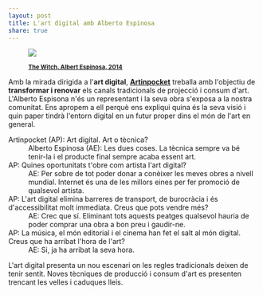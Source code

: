 ```yaml
---
layout: post
title: L'art digital amb Alberto Espinosa
share: true
---
```


<figure class="text-center">
	<img src="http://www.artinpocket.cat/wp-content/uploads/2014/05/the-witch-watermark.jpg">
	<figcaption>
		<p><small><strong><a href="http://www.artinpocket.cat/product/the-witch-albert-espinosa-2014/">The Witch, Albert Espinosa, 2014</a></strong></small></p>
	</figcaption>
</figure>

Amb la mirada dirigida a l'**art digital**, **[Artinpocket](http://www.artinpocket.cat/)** treballa amb l'objectiu de **transformar i renovar** els canals tradicionals de projecció i consum d'art. L'Alberto Espisona n'és un representant i la seva obra s'exposa a la nostra comunitat. Ens apropem a ell perquè ens expliqui quina és la seva visió i quin paper tindrà l'entorn digital en un futur proper dins el món de l'art en general.

<dl>
	<dt>Artinpocket (AP): Art digital. Art o tècnica?</dt>
	<dd>Alberto Espinosa (AE): Les dues coses. La tècnica sempre va bé tenir-la i el producte final sempre acaba essent art.</dd>
	<dt>AP: Quines oportunitats t'obre com artista l'art digital?</dt>
	<dd>AE: Per sobre de tot poder donar a conèixer les meves obres a nivell mundial. Internet és una de les millors eines per fer promoció de qualsevol artista.</dd>
	<dt>AP: L'art digital elimina barreres de transport, de burocràcia i és d'accessibilitat molt  immediata. Creus que pots vendre més?</dt>
	<dd>AE: Crec que sí. Eliminant tots aquests peatges qualsevol hauria de poder comprar una obra a bon preu i gaudir-ne.</dd>
	<dt>AP: La música, el món editorial i el cinema han fet el salt al món digital. Creus que ha arribat l'hora de l'art?</dt>
	<dd>AE: Si, ja ha arribat la seva hora.</dd>
</dl>

L'art digital presenta un nou escenari on les regles tradicionals deixen de tenir sentit. Noves tècniques de producció i consum d'art es presenten trencant les velles i caduques lleis.